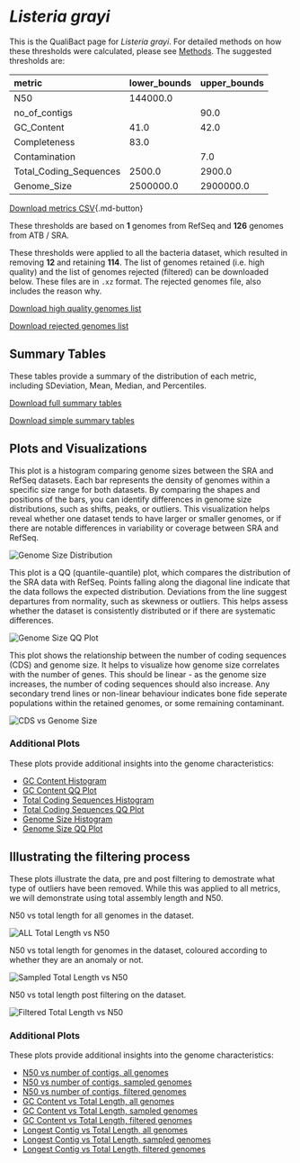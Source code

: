 # *Listeria grayi*

This is the QualiBact page for *Listeria grayi*. For detailed methods on how these thresholds were calculated, please see [Methods](../../methods.md).
The suggested thresholds are: 

| metric                 | lower_bounds   | upper_bounds   |
|:-----------------------|:---------------|:---------------|
| N50                    | 144000.0       |                |
| no_of_contigs          |                | 90.0           |
| GC_Content             | 41.0           | 42.0           |
| Completeness           | 83.0           |                |
| Contamination          |                | 7.0            |
| Total_Coding_Sequences | 2500.0         | 2900.0         |
| Genome_Size            | 2500000.0      | 2900000.0      |

[Download metrics CSV](Listeria_grayi_metrics.csv){.md-button}


These thresholds are based on **1** genomes from RefSeq and **126** genomes from ATB / SRA.

These thresholds were applied to all the bacteria dataset, which resulted in removing **12** and retaining **114**.
The list of genomes retained (i.e. high quality) and the list of genomes rejected (filtered) can be downloaded below. These files are in `.xz` format. The rejected genomes file, also includes the reason why.

[Download high quality genomes list](Listeria_grayi_high_quality_genomes.csv.xz)


[Download rejected genomes list](Listeria_grayi_filtered_out_genomes.csv.xz)



## Summary Tables
These tables provide a summary of the distribution of each metric, including SDeviation, Mean, Median, and Percentiles.

[Download full summary tables](summary.csv)

[Download simple summary tables](selected_summary.csv)

## Plots and Visualizations

This plot is a histogram comparing genome sizes between the SRA and RefSeq datasets. Each bar represents the density of genomes within a specific size range for both datasets. By comparing the shapes and positions of the bars, you can identify differences in genome size distributions, such as shifts, peaks, or outliers. This visualization helps reveal whether one dataset tends to have larger or smaller genomes, or if there are notable differences in variability or coverage between SRA and RefSeq.

![Genome Size Distribution](Genome_Size_refseq_histogram_kde.png)

This plot is a QQ (quantile-quantile) plot, which compares the distribution of the SRA data with RefSeq. Points falling along the diagonal line indicate that the data follows the expected distribution. Deviations from the line suggest departures from normality, such as skewness or outliers. This helps assess whether the dataset is consistently distributed or if there are systematic differences.

![Genome Size QQ Plot](Genome_Size_refseq_qqplot.png)

This plot shows the relationship between the number of coding sequences (CDS) and genome size. It helps to visualize how genome size correlates with the number of genes. This should be linear - as the genome size increases, the number of coding sequences should also increase. Any secondary trend lines or non-linear behaviour indicates bone fide seperate populations within the retained genomes, or some remaining contaminant. 

![CDS vs Genome Size](Listeria_grayi_CDS_vs_Genome_Size.png)

### Additional Plots

These plots provide additional insights into the genome characteristics:

- [GC Content Histogram](GC_Content_refseq_histogram_kde.png)
- [GC Content QQ Plot](GC_Content_refseq_qqplot.png)
- [Total Coding Sequences Histogram](Total_Coding_Sequences_refseq_histogram_kde.png)
- [Total Coding Sequences QQ Plot](Total_Coding_Sequences_refseq_qqplot.png)
- [Genome Size Histogram](Genome_Size_refseq_histogram_kde.png)
- [Genome Size QQ Plot](Genome_Size_refseq_qqplot.png)
## Illustrating the filtering process
These plots illustrate the data, pre and post filtering to demostrate what type of outliers have been removed. While this was applied to all metrics, we will demonstrate using total assembly length and N50.

N50 vs total length for all genomes in the dataset.

![ALL Total Length vs N50](Listeria_grayi_all_total_length_N50.png)

N50 vs total length for genomes in the dataset, coloured according to whether they are an anomaly or not.

![Sampled Total Length vs N50](Listeria_grayi_sample_total_length_N50.png)

N50 vs total length post filtering on the dataset.

![Filtered Total Length vs N50](Listeria_grayi_filt_total_length_N50.png)

### Additional Plots

These plots provide additional insights into the genome characteristics:

- [N50 vs number of contigs, all genomes](Listeria_grayi_all_N50_number.png)
- [N50 vs number of contigs, sampled genomes](Listeria_grayi_sample_N50_number.png)
- [N50 vs number of contigs, filtered genomes](Listeria_grayi_filt_N50_number.png)
- [GC Content vs Total Length, all genomes](Listeria_grayi_all_total_length_GC_Content.png)
- [GC Content vs Total Length, sampled genomes](Listeria_grayi_sample_total_length_GC_Content.png)
- [GC Content vs Total Length, filtered genomes](Listeria_grayi_filt_total_length_GC_Content.png)
- [Longest Contig vs Total Length, all genomes](Listeria_grayi_all_total_length_longest.png)
- [Longest Contig vs Total Length, sampled genomes](Listeria_grayi_sample_total_length_longest.png)
- [Longest Contig vs Total Length, filtered genomes](Listeria_grayi_filt_total_length_longest.png)
